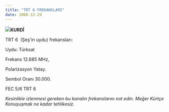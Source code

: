 ```yaml
---
title: "TRT 6 FREKANSLARI"
date: 2008-12-29
---
```


![](/images/trt.JPG)**KURDÎ**

TRT 6  (Şeş'in uydu) frekansları:

Uydu: Türksat

Frekans 12.685 MHz,

Polarizasyon Yatay.

Sembol Oranı 30.000.

FEC 5/6 TRT 6

_Kesinlikle izlenmesi gereken bu kanalın frekanslarını not edin. Meğer Kürtçe Konuşuşmak ne kadar tehlikesiz._
